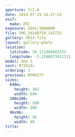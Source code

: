 ```yaml
---
aperture: f/2.0
date: 2014-07-19 14:27:24
exif:
  make: HTC
exposure: 5841/1000000
file: IMG_20140719_142723
gallery: 2014-fife
layout: gallery-photo
location:
  latitude: 56.111400583333
  longitude: -3.1580073611111
model: One S
next: 872614c
ordering: 1
previous: 0f06277
sizes:
  640w:
    height: 362
    width: 640
  200x200:
    height: 200
    width: 200
  96x96:
    height: 96
    width: 96
title: 
---
```

